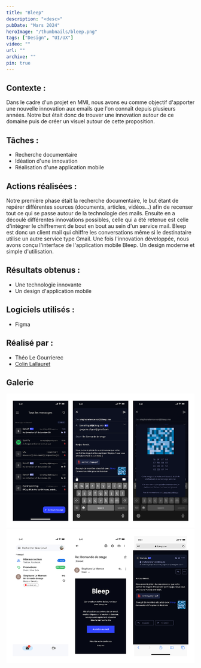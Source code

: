 ```yaml
---
title: "Bleep"
description: "<desc>"
pubDate: "Mars 2024"
heroImage: "/thumbnails/bleep.png"
tags: ["Design", "UI/UX"]
video: ""
url: ""
archive: ""
pin: true
---
```


## Contexte : 
Dans le cadre d'un projet en MMI, nous avons eu comme objectif d'apporter une nouvelle innovation aux emails que l'on connaît depuis plusieurs années. Notre but était donc de trouver une innovation autour de ce domaine puis de créer un visuel autour de cette proposition.


## Tâches :
- Recherche documentaire
- Idéation d'une innovation
- Réalisation d'une application mobile


## Actions réalisées : 
Notre première phase était la recherche documentaire, le but étant de repérer différentes sources (documents, articles, vidéos...) afin de recenser tout ce qui se passe autour de la technologie des mails. Ensuite en a découlé différentes innovations possibles, celle qui a été retenue est celle d'intégrer le chiffrement de bout en bout au sein d'un service mail. Bleep est donc un client mail qui chiffre les conversations même si le destinataire utilise un autre service type Gmail. Une fois l'innovation développée, nous avons conçu l'interface de l'application mobile Bleep. Un design moderne et simple d'utilisation.


## Résultats obtenus :
- Une technologie innovante
- Un design d'application mobile


## Logiciels utilisés :
- Figma


## Réalisé par :
- Théo Le Gourrierec
- <a href="https://www.colinlallauret.fr/" target="_blank">Colin Lallauret</a> 

## Galerie
![Captures d'écran de l'application Bleep](src/assets/projects/bleep/bleep1.png)
![Captures d'écran de l'application Bleep](src/assets/projects/bleep/bleep2.png)

